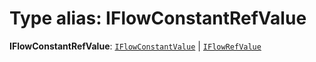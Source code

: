 # Type alias: IFlowConstantRefValue

**IFlowConstantRefValue**: [`IFlowConstantValue`](/auto-docs/form-antd-materials/interfaces/IFlowConstantValue.md) | [`IFlowRefValue`](/auto-docs/form-antd-materials/interfaces/IFlowRefValue.md)
